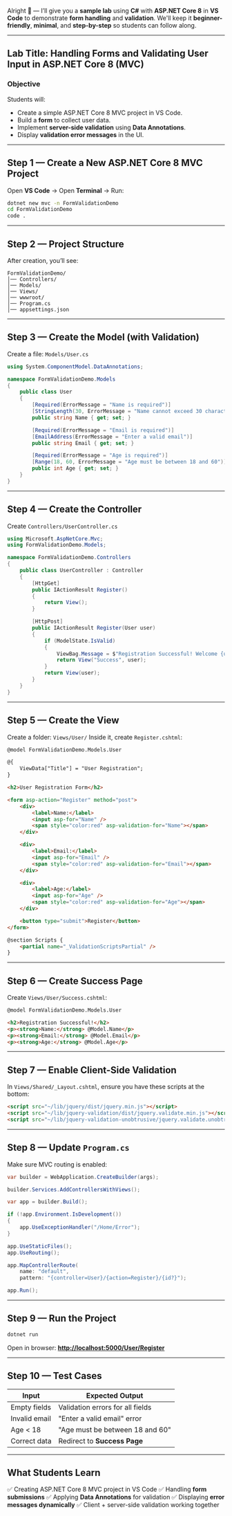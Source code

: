 Alright 🙂 — I’ll give you a **sample lab** using **C#** with **ASP.NET Core 8** in **VS Code** to demonstrate **form handling** and **validation**.
We'll keep it **beginner-friendly**, **minimal**, and **step-by-step** so students can follow along.

---

## **Lab Title**: Handling Forms and Validating User Input in ASP.NET Core 8 (MVC)

### **Objective**

Students will:

* Create a simple ASP.NET Core 8 MVC project in VS Code.
* Build a **form** to collect user data.
* Implement **server-side validation** using **Data Annotations**.
* Display **validation error messages** in the UI.

---

## **Step 1 — Create a New ASP.NET Core 8 MVC Project**

Open **VS Code** → Open **Terminal** → Run:

```bash
dotnet new mvc -n FormValidationDemo
cd FormValidationDemo
code .
```

---

## **Step 2 — Project Structure**

After creation, you’ll see:

```
FormValidationDemo/
│── Controllers/
│── Models/
│── Views/
│── wwwroot/
│── Program.cs
│── appsettings.json
```

---

## **Step 3 — Create the Model (with Validation)**

Create a file: `Models/User.cs`

```csharp
using System.ComponentModel.DataAnnotations;

namespace FormValidationDemo.Models
{
    public class User
    {
        [Required(ErrorMessage = "Name is required")]
        [StringLength(30, ErrorMessage = "Name cannot exceed 30 characters")]
        public string Name { get; set; }

        [Required(ErrorMessage = "Email is required")]
        [EmailAddress(ErrorMessage = "Enter a valid email")]
        public string Email { get; set; }

        [Required(ErrorMessage = "Age is required")]
        [Range(18, 60, ErrorMessage = "Age must be between 18 and 60")]
        public int Age { get; set; }
    }
}
```

---

## **Step 4 — Create the Controller**

Create `Controllers/UserController.cs`

```csharp
using Microsoft.AspNetCore.Mvc;
using FormValidationDemo.Models;

namespace FormValidationDemo.Controllers
{
    public class UserController : Controller
    {
        [HttpGet]
        public IActionResult Register()
        {
            return View();
        }

        [HttpPost]
        public IActionResult Register(User user)
        {
            if (ModelState.IsValid)
            {
                ViewBag.Message = $"Registration Successful! Welcome {user.Name}";
                return View("Success", user);
            }
            return View(user);
        }
    }
}
```

---

## **Step 5 — Create the View**

Create a folder: `Views/User/`
Inside it, create `Register.cshtml`:

```html
@model FormValidationDemo.Models.User

@{
    ViewData["Title"] = "User Registration";
}

<h2>User Registration Form</h2>

<form asp-action="Register" method="post">
    <div>
        <label>Name:</label>
        <input asp-for="Name" />
        <span style="color:red" asp-validation-for="Name"></span>
    </div>

    <div>
        <label>Email:</label>
        <input asp-for="Email" />
        <span style="color:red" asp-validation-for="Email"></span>
    </div>

    <div>
        <label>Age:</label>
        <input asp-for="Age" />
        <span style="color:red" asp-validation-for="Age"></span>
    </div>

    <button type="submit">Register</button>
</form>

@section Scripts {
    <partial name="_ValidationScriptsPartial" />
}
```

---

## **Step 6 — Create Success Page**

Create `Views/User/Success.cshtml`:

```html
@model FormValidationDemo.Models.User

<h2>Registration Successful!</h2>
<p><strong>Name:</strong> @Model.Name</p>
<p><strong>Email:</strong> @Model.Email</p>
<p><strong>Age:</strong> @Model.Age</p>
```

---

## **Step 7 — Enable Client-Side Validation**

In `Views/Shared/_Layout.cshtml`, ensure you have these scripts at the bottom:

```html
<script src="~/lib/jquery/dist/jquery.min.js"></script>
<script src="~/lib/jquery-validation/dist/jquery.validate.min.js"></script>
<script src="~/lib/jquery-validation-unobtrusive/jquery.validate.unobtrusive.min.js"></script>
```

---

## **Step 8 — Update `Program.cs`**

Make sure MVC routing is enabled:

```csharp
var builder = WebApplication.CreateBuilder(args);

builder.Services.AddControllersWithViews();

var app = builder.Build();

if (!app.Environment.IsDevelopment())
{
    app.UseExceptionHandler("/Home/Error");
}

app.UseStaticFiles();
app.UseRouting();

app.MapControllerRoute(
    name: "default",
    pattern: "{controller=User}/{action=Register}/{id?}");

app.Run();
```

---

## **Step 9 — Run the Project**

```bash
dotnet run
```

Open in browser:
**[http://localhost:5000/User/Register](http://localhost:5000/User/Register)**

---

## **Step 10 — Test Cases**

| **Input**     | **Expected Output**              |
| ------------- | -------------------------------- |
| Empty fields  | Validation errors for all fields |
| Invalid email | "Enter a valid email" error      |
| Age < 18      | "Age must be between 18 and 60"  |
| Correct data  | Redirect to **Success Page**     |

---

## **What Students Learn**

✅ Creating ASP.NET Core 8 MVC project in VS Code
✅ Handling **form submissions**
✅ Applying **Data Annotations** for validation
✅ Displaying **error messages dynamically**
✅ Client + server-side validation working together

